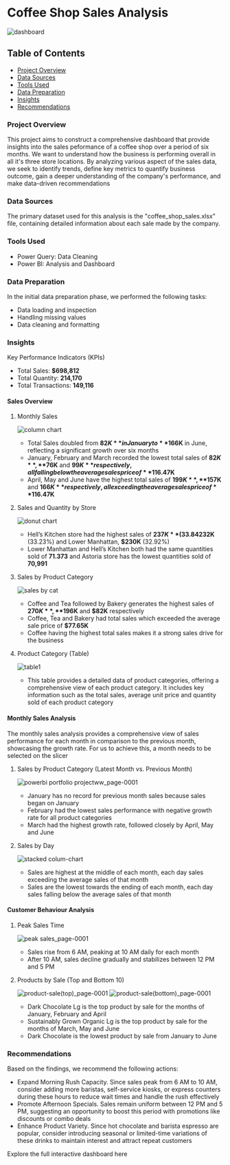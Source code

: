 # Coffee Shop Sales Analysis

![dashboard](https://github.com/user-attachments/assets/a01b177a-b4cb-4a90-91d9-be1cb83c1f81)

## Table of Contents
- [Project Overview](#project-overview)
- [Data Sources](#data-sources)
- [Tools Used](#tools-used)
- [Data Preparation](#data-preparation)
- [Insights](#insights)
- [Recommendations](#recommendations)

### Project Overview

This project aims to construct a comprehensive dashboard that provide insights into the sales peformance of a coffee shop over a period of six months. We want to understand how the business is performing overall in all it's three store locations. By analyzing various aspect of the sales data, we seek to identify trends, define key metrics to quantify business outcome, gain a deeper understanding of the company's performance, and make data-driven recommendations

### Data Sources

The primary dataset used for this analysis is the "coffee_shop_sales.xlsx" file, containing detailed information about each sale made by the company.

### Tools Used

- Power Query: Data Cleaning
- Power BI: Analysis and Dashboard

### Data Preparation

In the initial data preparation phase, we performed the following tasks:
- Data loading and inspection
- Handling missing values
- Data cleaning and formatting

### Insights

Key Performance Indicators (KPIs)
- Total Sales: **$698,812**
- Total Quantity: **214,170**
- Total Transactions: **149,116**

#### Sales Overview
1. Monthly Sales

   ![column chart](https://github.com/user-attachments/assets/963dffc6-d27e-4986-8f22-84d3e71ddfff)

   - Total Sales doubled from **$82K** in January to **$166K** in June, reflecting a significant growth over six months
   - January, February and March recorded the lowest total sales of **$82K**, **$76K** and **$99K** respectively, all falling below the average sales price of **$116.47K**
   - April, May and June have the highest total sales of **$199K**, **$157K** and **$166K** respectively, all exceeding the average sales price of **$116.47K**

2. Sales and Quantity by Store

   ![donut chart](https://github.com/user-attachments/assets/1b073c99-f4c4-4bac-b033-31a415b5c04a)

   - Hell’s Kitchen store had the highest sales of **$237K** (33.84%) among all three stores, followed closely by Astoria, **$232K** (33.23%) and Lower Manhattan, **$230K** (32.92%)
   - Lower Manhattan and Hell’s Kitchen both had the same quantities sold of **71.373** and Astoria store has the lowest quantities sold of **70,991**
    
3. Sales by Product Category

    ![sales by cat](https://github.com/user-attachments/assets/08055478-f6d6-4194-b343-bf46b3c12d88)

   - Coffee and Tea followed by Bakery generates the highest sales of **$270K**, **$196K** and **$82K** respectively
   - Coffee, Tea and Bakery had total sales which exceeded the average sale price of **$77.65K**
   - Coffee having the highest total sales makes it a strong sales drive for the business
     
5. Product Category (Table)

   ![table1](https://github.com/user-attachments/assets/ab879a62-2658-44ca-af3e-dcba834d3eb1)

   - This table provides a detailed data of product categories, offering a comprehensive view of each product category. It includes key information such as the total sales, average unit price and quantity sold of each product category

#### Monthly Sales Analysis
The monthly sales analysis provides a comprehensive view of sales performance for each month in comparison to the previous month, showcasing the growth rate. For us to achieve this, a month needs to be selected on the slicer

1. Sales by Product Category (Latest Month vs. Previous Month)

    ![powerbi portfolio projectww_page-0001](https://github.com/user-attachments/assets/8c3214f4-f92b-4654-9a98-445fe72c2c6b)

   - January has no record for previous month sales because sales began on January
   - February had the lowest sales performance with negative growth rate for all product categories
   - March had the highest growth rate, followed closely by April, May and June

3. Sales by Day

   ![stacked colum-chart](https://github.com/user-attachments/assets/b0e3a52c-d609-4baf-8bc0-09356b0ecb3e)

   - Sales are highest at the middle of each month, each day sales exceeding the average sales of that month
   - Sales are the lowest towards the ending of each month, each day sales falling below the average sales of that month

#### Customer Behaviour Analysis
1. Peak Sales Time

    ![peak sales_page-0001](https://github.com/user-attachments/assets/1564ca9a-4632-4afb-8ebd-0f5a455af021)

   - Sales rise from 6 AM, peaking at 10 AM daily for each month
   - After 10 AM, sales decline gradually and stabilizes between 12 PM and 5 PM

3. Products by Sale (Top and Bottom 10)

   ![product-sale(top)_page-0001](https://github.com/user-attachments/assets/635b2a1d-ce9c-41ef-bfe7-d0784ca49309)  ![product-sale(bottom)_page-0001](https://github.com/user-attachments/assets/a57c3755-72fd-4cd6-aa96-ed889b9d1325)

   - Dark Chocolate Lg is the top product by sale for the months of January, February and April
   - Sustainably Grown Organic Lg is the top product by sale for the months of March, May and June
   - Dark Chocolate is the lowest product by sale from January to June

### Recommendations
Based on the findings, we recommend the following actions:
- Expand Morning Rush Capacity. Since sales peak from 6 AM to 10 AM, consider adding more baristas, self-service kiosks, or express counters during these hours to reduce wait times and handle the rush effectively
- Promote Afternoon Specials. Sales remain uniform between 12 PM and 5 PM, suggesting an opportunity to boost this period with promotions like discounts or combo deals
- Enhance Product Variety. Since hot chocolate and barista espresso are popular, consider introducing seasonal or limited-time variations of these drinks to maintain interest and attract repeat customers

Explore the full interactive dashboard here


   
